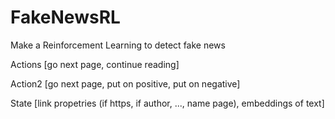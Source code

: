 # FakeNewsRL
Make a Reinforcement Learning to detect fake news

Actions [go next page, continue reading]

Action2 [go next page, put on positive, put on negative]

State [link propetries (if https, if author, ..., name page), embeddings of text]
